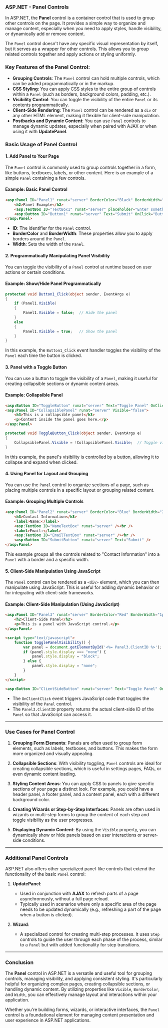 ### ASP.NET - Panel Controls

In ASP.NET, the **Panel** control is a container control that is used to group other controls on the page. It provides a simple way to organize and manage content, especially when you need to apply styles, handle visibility, or dynamically add or remove content.

The `Panel` control doesn't have any specific visual representation by itself, but it serves as a wrapper for other controls. This allows you to group related controls together and apply actions or styling uniformly.

### Key Features of the Panel Control:
- **Grouping Controls**: The `Panel` control can hold multiple controls, which can be added programmatically or in the markup.
- **CSS Styling**: You can apply CSS styles to the entire group of controls within a `Panel` (such as borders, background colors, padding, etc.).
- **Visibility Control**: You can toggle the visibility of the entire `Panel` or its contents programmatically.
- **Client-Side Rendering**: The `Panel` control can be rendered as a `div` or any other HTML element, making it flexible for client-side manipulation.
- **Postbacks and Dynamic Content**: You can use `Panel` controls to manage dynamic updates, especially when paired with AJAX or when using it with **UpdatePanel**.

### Basic Usage of Panel Control

#### 1. **Add Panel to Your Page**

The `Panel` control is commonly used to group controls together in a form, like buttons, textboxes, labels, or other content. Here is an example of a simple `Panel` containing a few controls.

#### Example: Basic Panel Control
```html
<asp:Panel ID="Panel1" runat="server" BorderColor="Black" BorderWidth="1px" Width="300px">
    <h2>Panel Example</h2>
    <asp:TextBox ID="TextBox1" runat="server" placeholder="Enter something" />
    <asp:Button ID="Button1" runat="server" Text="Submit" OnClick="Button1_Click" />
</asp:Panel>
```

- **ID**: The identifier for the `Panel` control.
- **BorderColor** and **BorderWidth**: These properties allow you to apply borders around the `Panel`.
- **Width**: Sets the width of the `Panel`.

#### 2. **Programmatically Manipulating Panel Visibility**

You can toggle the visibility of a `Panel` control at runtime based on user actions or certain conditions.

#### Example: Show/Hide Panel Programmatically
```csharp
protected void Button1_Click(object sender, EventArgs e)
{
    if (Panel1.Visible)
    {
        Panel1.Visible = false;  // Hide the panel
    }
    else
    {
        Panel1.Visible = true;   // Show the panel
    }
}
```

In this example, the `Button1_Click` event handler toggles the visibility of the `Panel` each time the button is clicked.

#### 3. **Panel with a Toggle Button**

You can use a button to toggle the visibility of a `Panel`, making it useful for creating collapsible sections or dynamic content areas.

#### Example: Collapsible Panel
```html
<asp:Button ID="ToggleButton" runat="server" Text="Toggle Panel" OnClick="ToggleButton_Click" />
<asp:Panel ID="CollapsiblePanel" runat="server" Visible="false">
    <h3>This is a collapsible panel</h3>
    <p>Content inside the panel goes here.</p>
</asp:Panel>
```

```csharp
protected void ToggleButton_Click(object sender, EventArgs e)
{
    CollapsiblePanel.Visible = !CollapsiblePanel.Visible;  // Toggle visibility
}
```

In this example, the panel's visibility is controlled by a button, allowing it to collapse and expand when clicked.

#### 4. **Using Panel for Layout and Grouping**

You can use the `Panel` control to organize sections of a page, such as placing multiple controls in a specific layout or grouping related content.

#### Example: Grouping Multiple Controls
```html
<asp:Panel ID="Panel2" runat="server" BorderColor="Blue" BorderWidth="2px" Width="500px">
    <h3>Contact Information</h3>
    <label>Name:</label>
    <asp:TextBox ID="NameTextBox" runat="server" /><br />
    <label>Email:</label>
    <asp:TextBox ID="EmailTextBox" runat="server" /><br />
    <asp:Button ID="SubmitButton" runat="server" Text="Submit" />
</asp:Panel>
```

This example groups all the controls related to "Contact Information" into a `Panel` with a border and a specific width.

#### 5. **Client-Side Manipulation Using JavaScript**

The `Panel` control can be rendered as a `<div>` element, which you can then manipulate using JavaScript. This is useful for adding dynamic behavior or for integrating with client-side frameworks.

#### Example: Client-Side Manipulation (Using JavaScript)
```html
<asp:Panel ID="Panel3" runat="server" BorderColor="Red" BorderWidth="1px" Width="300px">
    <h2>Client-Side Panel</h2>
    <p>This is a panel with JavaScript control.</p>
</asp:Panel>

<script type="text/javascript">
    function togglePanelVisibility() {
        var panel = document.getElementById('<%= Panel3.ClientID %>');
        if (panel.style.display === "none") {
            panel.style.display = "block";
        } else {
            panel.style.display = "none";
        }
    }
</script>

<asp:Button ID="ClientSideButton" runat="server" Text="Toggle Panel" OnClientClick="togglePanelVisibility(); return false;" />
```

- The `OnClientClick` event triggers JavaScript code that toggles the visibility of the `Panel` control.
- The `Panel3.ClientID` property returns the actual client-side ID of the `Panel` so that JavaScript can access it.

---

### Use Cases for Panel Control

1. **Grouping Form Elements**: Panels are often used to group form elements, such as labels, textboxes, and buttons. This makes the form more organized and visually appealing.
   
2. **Collapsible Sections**: With visibility toggling, `Panel` controls are ideal for creating collapsible sections, which is useful in settings pages, FAQs, or even dynamic content loading.

3. **Styling Content Areas**: You can apply CSS to panels to give specific sections of your page a distinct look. For example, you could have a header panel, a footer panel, and a content panel, each with a different background color.

4. **Creating Wizards or Step-by-Step Interfaces**: Panels are often used in wizards or multi-step forms to group the content of each step and toggle visibility as the user progresses.

5. **Displaying Dynamic Content**: By using the `Visible` property, you can dynamically show or hide panels based on user interactions or server-side conditions.

---

### Additional Panel Controls

ASP.NET also offers other specialized panel-like controls that extend the functionality of the basic `Panel` control:

1. **UpdatePanel**:
   - Used in conjunction with **AJAX** to refresh parts of a page asynchronously, without a full page reload.
   - Typically used in scenarios where only a specific area of the page needs to be updated dynamically (e.g., refreshing a part of the page when a button is clicked).

2. **Wizard**:
   - A specialized control for creating multi-step processes. It uses `Step` controls to guide the user through each phase of the process, similar to a `Panel` but with added functionality for step transitions.

---

### Conclusion

The **Panel** control in ASP.NET is a versatile and useful tool for grouping controls, managing visibility, and applying consistent styling. It's particularly helpful for organizing complex pages, creating collapsible sections, or handling dynamic content. By utilizing properties like `Visible`, `BorderColor`, and `Width`, you can effectively manage layout and interactions within your application.

Whether you're building forms, wizards, or interactive interfaces, the `Panel` control is a foundational element for managing content presentation and user experience in ASP.NET applications.
